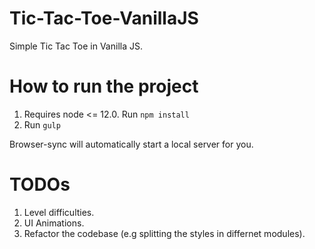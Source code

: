 # Tic-Tac-Toe-VanillaJS
Simple Tic Tac Toe in Vanilla JS.

# How to run the project

1. Requires node <= 12.0. Run `npm install`
2. Run `gulp`

Browser-sync will automatically start a local server for you.

# TODOs

1. Level difficulties.
2. UI Animations.
3. Refactor the codebase (e.g splitting the styles in differnet modules).
